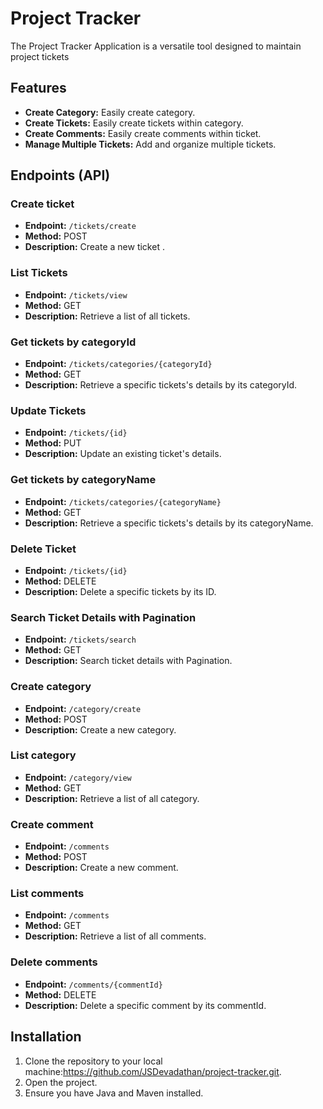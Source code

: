 # Project Tracker 

The Project Tracker Application is a versatile tool designed to maintain project tickets



## Features
- **Create Category:** Easily create category.
- **Create Tickets:** Easily create tickets within category.
- **Create Comments:** Easily create comments within ticket.
- **Manage Multiple Tickets:** Add and organize multiple tickets.


## Endpoints (API)

### Create ticket
- **Endpoint:** `/tickets/create`
- **Method:** POST
- **Description:** Create a new ticket .

### List Tickets
- **Endpoint:** `/tickets/view`
- **Method:** GET
- **Description:** Retrieve a list of all tickets.

### Get tickets by categoryId
- **Endpoint:** `/tickets/categories/{categoryId}`
- **Method:** GET
- **Description:** Retrieve a specific tickets's details by its categoryId.

### Update Tickets
- **Endpoint:** `/tickets/{id}`
- **Method:** PUT
- **Description:** Update an existing ticket's details.

### Get tickets by categoryName
- **Endpoint:** `/tickets/categories/{categoryName}`
- **Method:** GET
- **Description:** Retrieve a specific tickets's details by its categoryName.

### Delete Ticket
- **Endpoint:** `/tickets/{id}`
- **Method:** DELETE
- **Description:** Delete a specific tickets by its ID.

### Search Ticket Details with Pagination
- **Endpoint:** `/tickets/search`
- **Method:** GET
- **Description:** Search ticket details with Pagination.

### Create category
- **Endpoint:** `/category/create`
- **Method:** POST
- **Description:** Create a new category.

### List category
- **Endpoint:** `/category/view`
- **Method:** GET
- **Description:** Retrieve a list of all category.

### Create comment
- **Endpoint:** `/comments`
- **Method:** POST
- **Description:** Create a new comment.

### List comments
- **Endpoint:** `/comments`
- **Method:** GET
- **Description:** Retrieve a list of all comments.

### Delete comments
- **Endpoint:** `/comments/{commentId}`
- **Method:** DELETE
- **Description:** Delete a specific comment by its commentId.



## Installation

1. Clone the repository to your local machine:https://github.com/JSDevadathan/project-tracker.git.
2. Open the project.
3. Ensure you have Java and Maven installed.